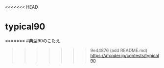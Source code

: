 <<<<<<< HEAD
# typical90
=======
#典型90のこたえ
>>>>>>> 9e44876 (add README.md)
https://atcoder.jp/contests/typical90
